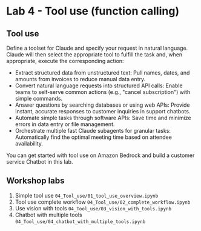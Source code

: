 # Lab 4 - Tool use (function calling)

## Tool use
Define a toolset for Claude and specify your request in natural language. Claude will then select the appropriate tool to fulfill the task and, when appropriate, execute the corresponding action:

- Extract structured data from unstructured text: Pull names, dates, and amounts from invoices to reduce manual data entry.
- Convert natural language requests into structured API calls: Enable teams to self-serve common actions (e.g., "cancel subscription") with simple commands.
- Answer questions by searching databases or using web APIs: Provide instant, accurate responses to customer inquiries in support chatbots.
- Automate simple tasks through software APIs: Save time and minimize errors in data entry or file management.
- Orchestrate multiple fast Claude subagents for granular tasks: Automatically find the optimal meeting time based on attendee availability.

You can get started with tool use on Amazon Bedrock and build a customer service Chatbot in this lab.

## Workshop labs
1. Simple tool use `04_Tool_use/01_tool_use_overview.ipynb` 
2. Tool use complete workflow `04_Tool_use/02_complete_workflow.ipynb` 
3. Use vision with tools `04_Tool_use/03_vision_with_tools.ipynb` 
4. Chatbot with multiple tools `04_Tool_use/04_chatbot_with_multiple_tools.ipynb` 
